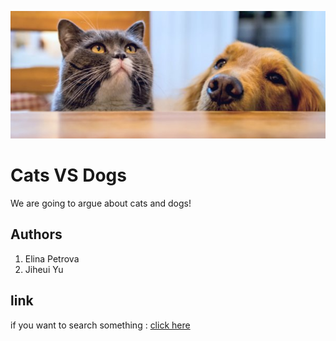 ![Cats VS Dogs!](banner.jpg "cat and dog")
# Cats VS Dogs

We are going to argue about cats and dogs!

## Authors
1. Elina Petrova 
2. Jiheui Yu 


## link

if you want to search something : [click here](http://google.com)


